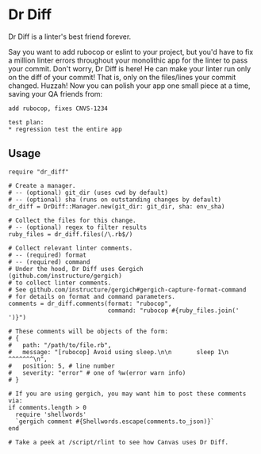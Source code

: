 # Dr Diff

Dr Diff is a linter's best friend forever.

Say you want to add rubocop or eslint to your project, but you'd have to fix
a million linter errors throughout your monolithic app for the linter to pass
your commit. Don't worry, Dr Diff is here! He can make your linter run only
on the diff of your commit! That is, only on the files/lines your commit
changed. Huzzah! Now you can polish your app one small piece at a time, saving
your QA friends from:

```
add rubocop, fixes CNVS-1234

test plan:
* regression test the entire app
```

## Usage

```
require "dr_diff"

# Create a manager.
# -- (optional) git_dir (uses cwd by default)
# -- (optional) sha (runs on outstanding changes by default)
dr_diff = DrDiff::Manager.new(git_dir: git_dir, sha: env_sha)

# Collect the files for this change.
# -- (optional) regex to filter results
ruby_files = dr_diff.files(/\.rb$/)

# Collect relevant linter comments.
# -- (required) format
# -- (required) command
# Under the hood, Dr Diff uses Gergich (github.com/instructure/gergich)
# to collect linter comments.
# See github.com/instructure/gergich#gergich-capture-format-command
# for details on format and command parameters.
comments = dr_diff.comments(format: "rubocop",
                            command: "rubocop #{ruby_files.join(' ')}")

# These comments will be objects of the form:
# {
#   path: "/path/to/file.rb",
#   message: "[rubocop] Avoid using sleep.\n\n       sleep 1\n       ^^^^^^^\n",
#   position: 5, # line number
#   severity: "error" # one of %w(error warn info)
# }

# If you are using gergich, you may want him to post these comments via:
if comments.length > 0
  require 'shellwords'
  `gergich comment #{Shellwords.escape(comments.to_json)}`
end

# Take a peek at /script/rlint to see how Canvas uses Dr Diff.
```
